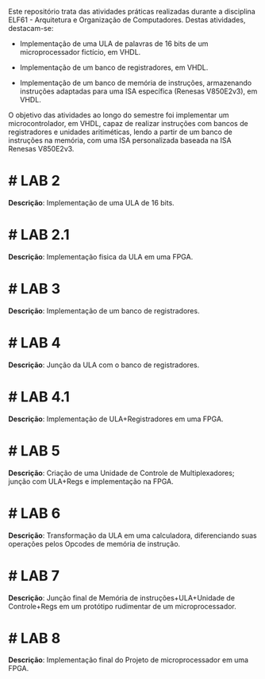 Este repositório trata das atividades práticas realizadas durante a disciplina ELF61 - Arquitetura e Organização de Computadores. Destas atividades, destacam-se:

- Implementação de uma ULA de palavras de 16 bits de um microprocessador fictício, em VHDL.

- Implementação de um banco de registradores, em VHDL.

- Implementação de um banco de memória de instruções, armazenando instruções adaptadas para uma ISA específica (Renesas V850E2v3), em VHDL.

O objetivo das atividades ao longo do semestre foi implementar um microcontrolador, em VHDL, capaz de realizar instruções com bancos de registradores e unidades aritiméticas, lendo a partir de um banco de instruções na memória, com uma ISA personalizada baseada na ISA Renesas V850E2v3.

# # LAB 2
**Descrição**: Implementação de uma ULA de 16 bits.

# # LAB 2.1
**Descrição**: Implementação fisica da ULA em uma FPGA.

# # LAB 3
**Descrição**: Implementação de um banco de registradores.

# # LAB 4
**Descrição**: Junção da ULA com o banco de registradores.

# # LAB 4.1
**Descrição**: Implementação de ULA+Registradores em uma FPGA.

# # LAB 5
**Descrição**: Criação de uma Unidade de Controle de Multiplexadores; junção com ULA+Regs e implementação na FPGA.

# # LAB 6
**Descrição**: Transformação da ULA em uma calculadora, diferenciando suas operações pelos Opcodes de memória de instrução.

# # LAB 7
**Descrição**: Junção final de Memória de instruções+ULA+Unidade de Controle+Regs em um protótipo rudimentar de um microprocessador.

# # LAB 8
**Descrição**: Implementação final do Projeto de microprocessador em uma FPGA.
